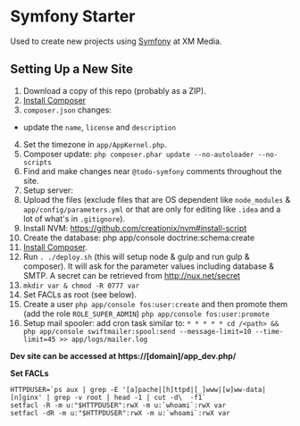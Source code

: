 # Symfony Starter

Used to create new projects using [Symfony](http://symfony.com/) at XM Media.

## Setting Up a New Site

1. Download a copy of this repo (probably as a ZIP).
2. [Install Composer](https://getcomposer.org/download/)
3. `composer.json` changes:
  - update the `name`, `license` and `description`
4. Set the timezone in `app/AppKernel.php`.
5. Composer update: `php composer.phar update --no-autoloader --no-scripts`
6. Find and make changes near `@todo-symfony` comments throughout the site.
7. Setup server:
  1. Upload the files (exclude files that are OS dependent like `node_modules` & `app/config/parameters.yml` or that are only for editing like `.idea` and a lot of what's in `.gitignore`).
  2. Install NVM: https://github.com/creationix/nvm#install-script
  2. Create the database: php app/console doctrine:schema:create
  4. [Install Composer](https://getcomposer.org/download/).
  3. Run `. ./deploy.sh` (this will setup node & gulp and run gulp & composer). It will ask for the parameter values including database & SMTP. A secret can be retrieved from http://nux.net/secret
  5. `mkdir var & chmod -R 0777 var`
  6. Set FACLs as root (see below).
  7. Create a user `php app/console fos:user:create` and then promote them (add the role `ROLE_SUPER_ADMIN`) `php app/console fos:user:promote`
  8. Setup mail spooler: add cron task similar to: `* * * * * cd /<path> && php app/console swiftmailer:spool:send --message-limit=10 --time-limit=45 >> app/logs/mailer.log`

**Dev site can be accessed at https://[domain]/app_dev.php/**


**Set FACLs**
```
HTTPDUSER=`ps aux | grep -E '[a]pache|[h]ttpd|[_]www|[w]ww-data|[n]ginx' | grep -v root | head -1 | cut -d\  -f1`
setfacl -R -m u:"$HTTPDUSER":rwX -m u:`whoami`:rwX var
setfacl -dR -m u:"$HTTPDUSER":rwX -m u:`whoami`:rwX var
```